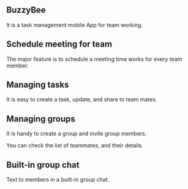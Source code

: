 ## BuzzyBee

It is a task management mobile App for team working.

## Schedule meeting for team

The major feature is to schedule a meeting time works for every team member.

## Managing tasks

It is easy to create a task, update, and share to team mates.

## Managing groups

It is handy to create a group and invite group members.

You can check the list of teammates, and their details.

## Built-in group chat

Text to members in a built-in group chat.

